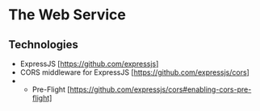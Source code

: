 # The Web Service

## Technologies
* ExpressJS [https://github.com/expressjs]
* CORS middleware for ExpressJS [https://github.com/expressjs/cors]
* * Pre-Flight [https://github.com/expressjs/cors#enabling-cors-pre-flight]